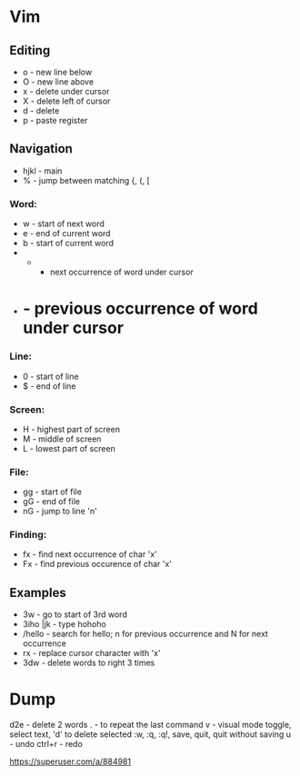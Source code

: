 # Vim
## Editing
- o - new line below
- O - new line above
- x - delete under cursor
- X - delete left of cursor
- d - delete
- p - paste register
## Navigation
- hjkl - main
- % - jump between matching {, (, [
### Word:
- w - start of next word
- e - end of current word
- b - start of current word
- * - next occurrence of word under cursor
- # - previous occurrence of word under cursor
### Line:
- 0 - start of line
- $ - end of line
### Screen:
- H - highest part of screen
- M - middle of screen
- L - lowest part of screen
### File:
- gg - start of file
- gG - end of file
- nG - jump to line 'n'
### Finding:
- fx - find next occurrence of char 'x'
- Fx - find previous occurence of char 'x'
## Examples
- 3w - go to start of 3rd word
- 3iho <Esc>|jk - type hohoho
- /hello - search for hello; n for previous occurrence and N for next occurrence
- rx - replace cursor character with 'x'
- 3dw - delete words to right 3 times

# Dump
d2e - delete 2 words
. - to repeat the last command
v - visual mode toggle, select text, 'd' to delete selected
:w, :q, :q!, save, quit, quit without saving
u - undo
ctrl+r - redo

https://superuser.com/a/884981

